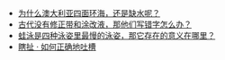 + [为什么澳大利亚四面环海，还是缺水呢？](https://daily.zhihu.com/story/9780018)
+ [古代没有修正带和涂改液，那他们写错字怎么办？](https://daily.zhihu.com/story/9780083)
+ [蛙泳是四种泳姿里最慢的泳姿，那它存在的意义在哪里？](https://daily.zhihu.com/story/9780088)
+ [瞎扯 · 如何正确地吐槽](https://daily.zhihu.com/story/9779977)
